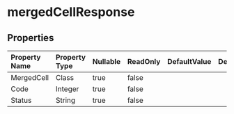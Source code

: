 # **mergedCellResponse**

 

## **Properties**

| Property Name | Property Type | Nullable |  ReadOnly | DefaultValue | Description | 
| :- | :- | :- |:- |  :- | :- |
|MergedCell|Class|true|false |  ||
|Code|Integer|true|false |  ||
|Status|String|true|false |  ||

